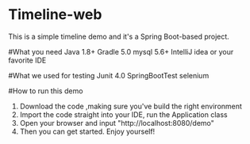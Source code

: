 # Timeline-web

This is a simple timeline demo and it's a Spring Boot-based project.

#What you need
Java 1.8+
Gradle 5.0
mysql 5.6+
IntelliJ idea or your favorite IDE

#What we used for testing
Junit 4.0
SpringBootTest
selenium

#How to run this demo
1. Download the code ,making sure you've build the right environment
2. Import the code straight into your IDE, run the Application class
3. Open your browser and input "http://localhost:8080/demo"
4. Then you can get started. Enjoy yourself!
